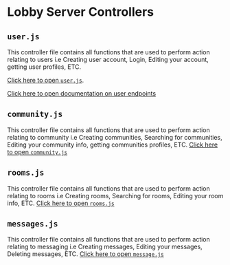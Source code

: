 # Lobby Server Controllers

## `user.js`

This controller file contains all functions that are used to perform action relating to users i.e Creating user account, Login, Editing your account, getting user profiles, ETC.

[Click here to open `user.js`](/controllers/user.js).

[Click here to open documentation on user endpoints](../router/readme.md#user-routes--endpoints)

## `community.js`

This controller file contains all functions that are used to perform action relating to community i.e Creating communities, Searching for communities, Editing your community info, getting communities profiles, ETC.
[Click here to open `community.js`](/controllers/community.js)

## `rooms.js`

This controller file contains all functions that are used to perform action relating to rooms i.e Creating rooms, Searching for rooms, Editing your room info, ETC.
[Click here to open `rooms.js`](/controllers/rooms.js)

## `messages.js`

This controller file contains all functions that are used to perform action relating to messaging i.e Creating messages, Editing your messages, Deleting messages, ETC.
[Click here to open `message.js`](/controllers/message.js)

